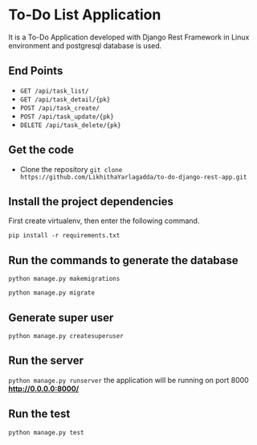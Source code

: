 # To-Do List Application
It is a To-Do Application developed with Django Rest Framework in Linux environment and postgresql database is used.


## End Points

* `GET /api/task_list/`
* `GET /api/task_detail/{pk}`
* `POST /api/task_create/`
* `POST /api/task_update/{pk}`
* `DELETE /api/task_delete/{pk}`


## Get the code
* Clone the repository
`git clone https://github.com/LikhithaYarlagadda/to-do-django-rest-app.git`

## Install the project dependencies

First create virtualenv, then enter the following command.

`pip install -r requirements.txt`

## Run the commands to generate the database
`python manage.py makemigrations`

`python manage.py migrate`

## Generate super user
`python manage.py createsuperuser`

## Run the server
`python manage.py runserver` the application will be running on port 8000 **http://0.0.0.0:8000/**

## Run the test
`python manage.py test`
